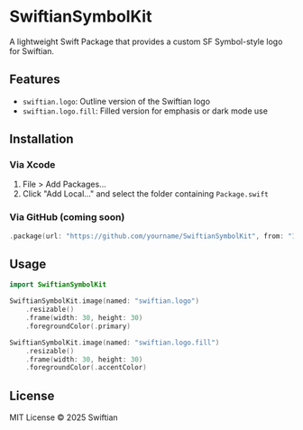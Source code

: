 
# SwiftianSymbolKit

A lightweight Swift Package that provides a custom SF Symbol-style logo for Swiftian.

## Features

- `swiftian.logo`: Outline version of the Swiftian logo
- `swiftian.logo.fill`: Filled version for emphasis or dark mode use

## Installation

### Via Xcode

1. File > Add Packages...
2. Click "Add Local..." and select the folder containing `Package.swift`

### Via GitHub (coming soon)

```swift
.package(url: "https://github.com/yourname/SwiftianSymbolKit", from: "1.0.0")
```

## Usage

```swift
import SwiftianSymbolKit

SwiftianSymbolKit.image(named: "swiftian.logo")
    .resizable()
    .frame(width: 30, height: 30)
    .foregroundColor(.primary)

SwiftianSymbolKit.image(named: "swiftian.logo.fill")
    .resizable()
    .frame(width: 30, height: 30)
    .foregroundColor(.accentColor)
```

## License

MIT License © 2025 Swiftian
